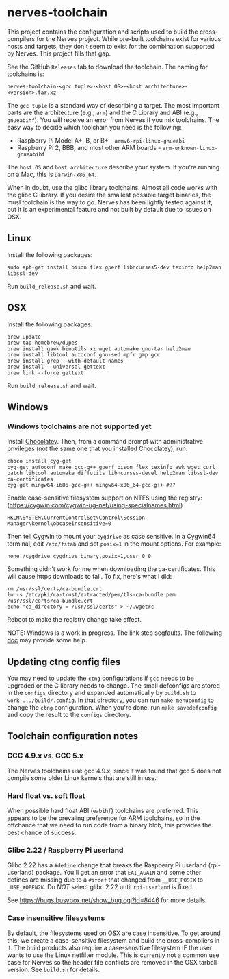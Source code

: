 # nerves-toolchain

This project contains the configuration and scripts used to build the
cross-compilers for the Nerves project. While pre-built toolchains exist for
various hosts and targets, they don't seem to exist for the combination
supported by Nerves. This project fills that gap.

See the GitHub `Releases` tab to download the toolchain. The naming for
toolchains is:

    nerves-toolchain-<gcc tuple>-<host OS>-<host architecture>-<version>.tar.xz

The `gcc tuple` is a standard way of describing a target. The most important parts
are the architecture (e.g., `arm`) and the C Library and ABI (e.g.,
`gnueabihf`). You will receive an error from Nerves if you mix toolchains. The
easy way to decide which toolchain you need is the following:

  * Raspberry Pi Model A+, B, or B+ - `armv6-rpi-linux-gnueabi`
  * Raspberry Pi 2, BBB, and most other ARM boards - `arm-unknown-linux-gnueabihf`

The `host OS` and `host architecture` describe your system. If you're running on
a Mac, this is `Darwin-x86_64`.

When in doubt, use the glibc library toolchains. Almost all code works with the
glibc C library. If you desire the smallest possible target binaries, the musl
toolchain is the way to go. Nerves has been lightly tested against it, but it is
an experimental feature and not built by default due to issues on OSX.

## Linux

Install the following packages:

```
sudo apt-get install bison flex gperf libncurses5-dev texinfo help2man libssl-dev
```

Run `build_release.sh` and wait.

## OSX

Install the following packages:

```
brew update
brew tap homebrew/dupes
brew install gawk binutils xz wget automake gnu-tar help2man
brew install libtool autoconf gnu-sed mpfr gmp gcc
brew install grep -—with-default-names
brew install --universal gettext
brew link --force gettext

```

Run `build_release.sh` and wait.

## Windows

### Windows toolchains are not supported yet

Install [Chocolatey](https://chocolatey.org/). Then, from a command prompt with
administrative privileges (not the same one that you installed Chocolatey), run:

```
choco install cyg-get
cyg-get autoconf make gcc-g++ gperf bison flex texinfo awk wget curl patch libtool automake diffutils libncurses-devel help2man libssl-dev ca-certificates
cyg-get mingw64-i686-gcc-g++ mingw64-x86_64-gcc-g++ #??
```

Enable case-sensitive filesystem support on NTFS using the registry: (https://cygwin.com/cygwin-ug-net/using-specialnames.html)

```
HKLM\SYSTEM\CurrentControlSet\Control\Session Manager\kernel\obcaseinsensitive=0
```

Then tell Cygwin to mount your `cygdrive` as case sensitive. In a Cygwin64 terminal,
edit `/etc/fstab` and set `posix=1` in the mount options. For example:

```
none /cygdrive cygdrive binary,posix=1,user 0 0
```

Something didn't work for me when downloading the ca-certificates. This will cause
https downloads to fail. To fix, here's what I did:

```
rm /usr/ssl/certs/ca-bundle.crt
ln -s /etc/pki/ca-trust/extracted/pem/tls-ca-bundle.pem /usr/ssl/certs/ca-bundle.crt
echo "ca_directory = /usr/ssl/certs" > ~/.wgetrc
```

Reboot to make the registry change take effect.

NOTE: Windows is a work in progress. The link step segfaults. The following
[doc](https://github.com/crosstool-ng/crosstool-ng/blob/master/docs/C%20-%20Misc.%20tutorials.txt)
may provide some help.

## Updating ctng config files

You may need to update the `ctng` configurations if `gcc` needs to be upgraded
or the C library needs to change. The small defconfigs are stored in the
`configs` directory and expanded automatically by `build.sh` to
`work-.../build/.config`. In that directory, you can run `make menuconfig` to
change the `ctng` configuration. When you're done, run `make savedefconfig` and
copy the result to the `configs` directory.

## Toolchain configuration notes

### GCC 4.9.x vs. GCC 5.x

The Nerves toolchains use gcc 4.9.x, since it was found that gcc 5 does
not compile some older Linux kernels that are still in use.

### Hard float vs. soft float

When possible hard float ABI (`eabihf`) toolchains are preferred. This appears to be
the prevaling preference for ARM toolchains, so in the offchance that we need to
run code from a binary blob, this provides the best chance of success.

### Glibc 2.22 / Raspberry Pi userland

Glibc 2.22 has a `#define` change that breaks the Raspberry Pi userland
(rpi-userland) package. You'll get an error that `EAI_AGAIN` and some other
defines are missing due to a `#ifdef` that changed from `__USE_POSIX` to
`_USE_XOPEN2K`. Do *NOT* select glibc 2.22 until `rpi-userland` is fixed.

See https://bugs.busybox.net/show_bug.cgi?id=8446 for more details.

### Case insensitive filesystems

By default, the filesystems used on OSX are case insensitive. To get around
this, we create a case-sensitive filesystem and build the cross-compilers in it.
The build products also require a case-sensitive filesystem IF the user wants to
use the Linux netfilter module. This is currently not a common use case for
Nerves so the header file conflicts are removed in the OSX tarball version. See
`build.sh` for details.

